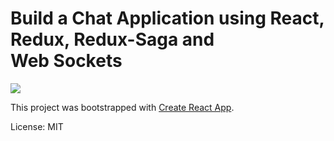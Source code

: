 # Build a Chat Application using React, Redux, Redux-Saga and Web Sockets

![](./result.gif)

This project was bootstrapped with [Create React App](https://github.com/facebookincubator/create-react-app).

License: MIT
